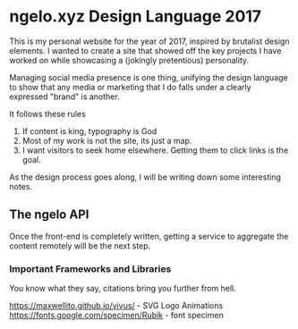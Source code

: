 # ngelo.xyz Design Language 2017

This is my personal website for the year of 2017, inspired by brutalist
design elements. I wanted to create a site that showed off the key projects I
have worked on while showcasing a (jokingly pretentious) personality.

Managing social media presence is one thing, unifying the design language
to show that any media or marketing that I do falls under a clearly
expressed "brand" is another.

It follows these rules

1. If content is king, typography is God
2. Most of my work is not the site, its just a map.
3. I want visitors to seek home elsewhere. Getting them to click links is the goal.

As the design process goes along, I will be writing down some interesting notes.


## The ngelo API

Once the front-end is completely written, getting a service to aggregate the content
remotely will be the next step.

### Important Frameworks and Libraries

You know what they say, citations bring you further from hell.

https://maxwellito.github.io/vivus/ - SVG Logo Animations
https://fonts.google.com/specimen/Rubik - font specimen
